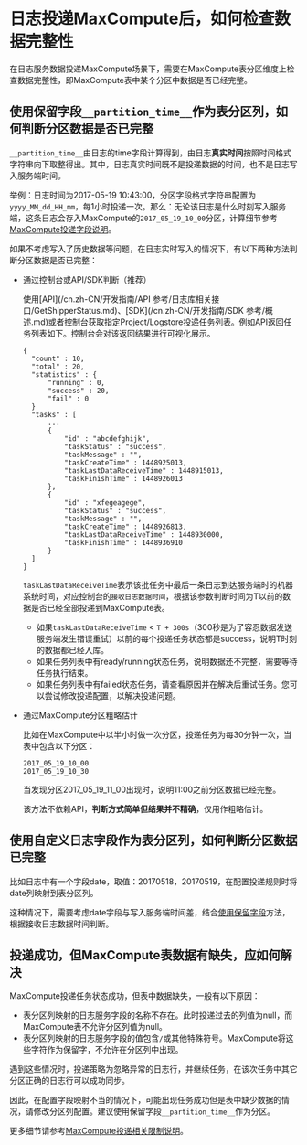 # 日志投递MaxCompute后，如何检查数据完整性

在日志服务数据投递MaxCompute场景下，需要在MaxCompute表分区维度上检查数据完整性，即MaxCompute表中某个分区中数据是否已经完整。

## 使用保留字段`__partition_time__`作为表分区列，如何判断分区数据是否已完整

`__partition_time__`由日志的time字段计算得到，由日志**真实时间**按照时间格式字符串向下取整得出。其中，日志真实时间既不是投递数据的时间，也不是日志写入服务端时间。

举例：日志时间为2017-05-19 10:43:00，分区字段格式字符串配置为`yyyy_MM_dd_HH_mm`，每1小时投递一次。那么：无论该日志是什么时刻写入服务端，这条日志会存入MaxCompute的`2017_05_19_10_00`分区，计算细节参考[MaxCompute投递字段说明]()。

如果不考虑写入了历史数据等问题，在日志实时写入的情况下，有以下两种方法判断分区数据是否已完整：

-   通过控制台或API/SDK判断（推荐）

    使用[API](/cn.zh-CN/开发指南/API 参考/日志库相关接口/GetShipperStatus.md)、[SDK](/cn.zh-CN/开发指南/SDK 参考/概述.md)或者控制台获取指定Project/Logstore投递任务列表。例如API返回任务列表如下。控制台会对该返回结果进行可视化展示。

    ```
    {
      "count" : 10,
      "total" : 20,
      "statistics" : {
          "running" : 0,
          "success" : 20,
          "fail" : 0 
      }
      "tasks" : [
          ...
          {
              "id" : "abcdefghijk",
              "taskStatus" : "success",
              "taskMessage" : "",
              "taskCreateTime" : 1448925013,
              "taskLastDataReceiveTime" : 1448915013,
              "taskFinishTime" : 1448926013
          },
          {
              "id" : "xfegeagege",
              "taskStatus" : "success",
              "taskMessage" : "",
              "taskCreateTime" : 1448926813,
              "taskLastDataReceiveTime" : 1448930000,
              "taskFinishTime" : 1448936910
          }
      ]
    }
    ```

    `taskLastDataReceiveTime`表示该批任务中最后一条日志到达服务端时的机器系统时间，对应控制台的`接收日志数据时间`，根据该参数判断时间为T以前的数据是否已经全部投递到MaxCompute表。

    -   如果`taskLastDataReceiveTime` < `T + 300s`（300秒是为了容忍数据发送服务端发生错误重试）以前的每个投递任务状态都是success，说明T时刻的数据都已经入库。
    -   如果任务列表中有ready/running状态任务，说明数据还不完整，需要等待任务执行结束。
    -   如果任务列表中有failed状态任务，请查看原因并在解决后重试任务。您可以尝试修改投递配置，以解决投递问题。
-   通过MaxCompute分区粗略估计

    比如在MaxCompute中以半小时做一次分区，投递任务为每30分钟一次，当表中包含以下分区：

    ```
    2017_05_19_10_00
    2017_05_19_10_30
    ```

    当发现分区2017\_05\_19\_11\_00出现时，说明11:00之前分区数据已经完整。

    该方法不依赖API，**判断方式简单但结果并不精确**，仅用作粗略估计。


## 使用自定义日志字段作为表分区列，如何判断分区数据已完整

比如日志中有一个字段date，取值：20170518，20170519，在配置投递规则时将date列映射到表分区列。

这种情况下，需要考虑date字段与写入服务端时间差，结合[使用保留字段](#section_osm_kn1_hfb)方法，根据接收日志数据时间判断。

## 投递成功，但MaxCompute表数据有缺失，应如何解决

MaxCompute投递任务状态成功，但表中数据缺失，一般有以下原因：

-   表分区列映射的日志服务字段的名称不存在。此时投递过去的列值为null，而MaxCompute表不允许分区列值为null。
-   表分区列映射的日志服务字段的值包含`/`或其他特殊符号。MaxCompute将这些字符作为保留字，不允许在分区列中出现。

遇到这些情况时，投递策略为忽略异常的日志行，并继续任务，在该次任务中其它分区正确的日志行可以成功同步。

因此，在配置字段映射不当的情况下，可能出现任务成功但是表中缺少数据的情况，请修改分区列配置。建议使用保留字段`__partition_time__`作为分区。

更多细节请参考[MaxCompute投递相关限制说明]()。

